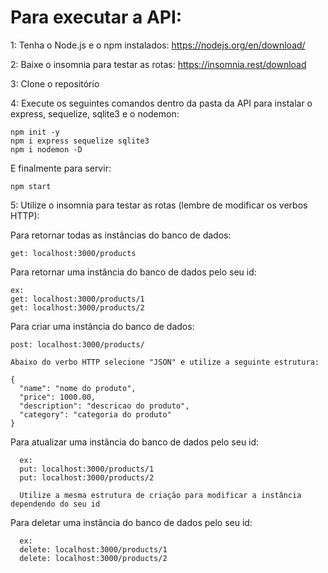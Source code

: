  # Para executar a API:
 
 1: Tenha o Node.js e o npm instalados: https://nodejs.org/en/download/
 
 2: Baixe o insomnia para testar as rotas: https://insomnia.rest/download

 3: Clone o repositório
 
 4: Execute os seguintes comandos dentro da pasta da API para instalar o express, sequelize, sqlite3 e o nodemon:
 
    npm init -y
    npm i express sequelize sqlite3
    npm i nodemon -D
    
 E finalmente para servir:
 
    npm start
 
 5: Utilize o insomnia para testar as rotas (lembre de modificar os verbos HTTP):
 
  Para retornar todas as instâncias do banco de dados:
  
    get: localhost:3000/products
 
 Para retornar uma instância do banco de dados pelo seu id:
  
    ex:
    get: localhost:3000/products/1
    get: localhost:3000/products/2
 
 Para criar uma instância do banco de dados:
  
    post: localhost:3000/products/
    
    Abaixo do verbo HTTP selecione "JSON" e utilize a seguinte estrutura:
    
    {
      "name": "nome do produto",
      "price": 1000.00,
      "description": "descricao do produto",
      "category": "categoria do produto"
    }
   
  Para atualizar uma instância do banco de dados pelo seu id:
      
      ex:
      put: localhost:3000/products/1
      put: localhost:3000/products/2
      
      Utilize a mesma estrutura de criação para modificar a instância dependendo do seu id
 
  Para deletar uma instância do banco de dados pelo seu id:
      
      ex:
      delete: localhost:3000/products/1
      delete: localhost:3000/products/2
